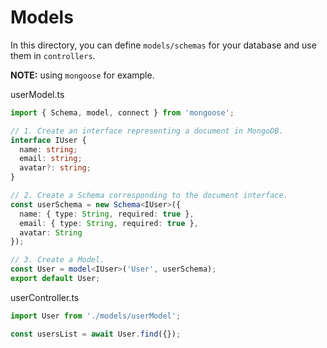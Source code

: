 # Models

In this directory, you can define `models/schemas` for your database and use them in `controllers`.

**NOTE:** using `mongoose` for example.

userModel.ts 
```ts
import { Schema, model, connect } from 'mongoose';

// 1. Create an interface representing a document in MongoDB.
interface IUser {
  name: string;
  email: string;
  avatar?: string;
}

// 2. Create a Schema corresponding to the document interface.
const userSchema = new Schema<IUser>({
  name: { type: String, required: true },
  email: { type: String, required: true },
  avatar: String
});

// 3. Create a Model.
const User = model<IUser>('User', userSchema);
export default User;
```

userController.ts
```ts
import User from './models/userModel';

const usersList = await User.find({});
```

